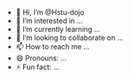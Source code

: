 - 👋 Hi, I’m @Hstu-dojo
- 👀 I’m interested in ...
- 🌱 I’m currently learning ...
- 💞️ I’m looking to collaborate on ...
- 📫 How to reach me ...
- 😄 Pronouns: ...
- ⚡ Fun fact: ...

<!---
Hstu-dojo/Hstu-dojo is a ✨ special ✨ repository because its `README.md` (this file) appears on your GitHub profile.
You can click the Preview link to take a look at your changes.
--->
